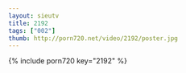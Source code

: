 ```yaml
--- 
layout: sieutv
title: 2192
tags: ["002"]
thumb: http://porn720.net/video/2192/poster.jpg
---
```

{% include porn720 key="2192" %} 
